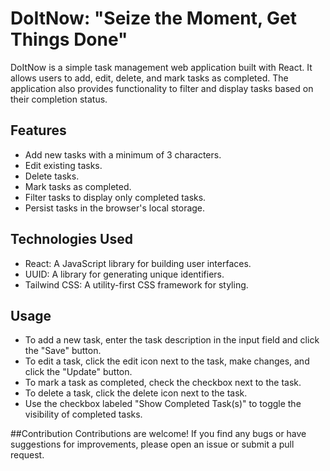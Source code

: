# DoItNow: "Seize the Moment, Get Things Done"

DoItNow is a simple task management web application built with React. It allows users to add, edit, delete, and mark tasks as completed. The application also provides functionality to filter and display tasks based on their completion status.

## Features

- Add new tasks with a minimum of 3 characters.
- Edit existing tasks.
- Delete tasks.
- Mark tasks as completed.
- Filter tasks to display only completed tasks.
- Persist tasks in the browser's local storage.

## Technologies Used

- React: A JavaScript library for building user interfaces.
- UUID: A library for generating unique identifiers.
- Tailwind CSS: A utility-first CSS framework for styling.

## Usage
- To add a new task, enter the task description in the input field and click the "Save" button.
- To edit a task, click the edit icon next to the task, make changes, and click the "Update" button.
- To mark a task as completed, check the checkbox next to the task.
- To delete a task, click the delete icon next to the task.
- Use the checkbox labeled "Show Completed Task(s)" to toggle the visibility of completed tasks.

##Contribution
Contributions are welcome! If you find any bugs or have suggestions for improvements, please open an issue or submit a pull request.
